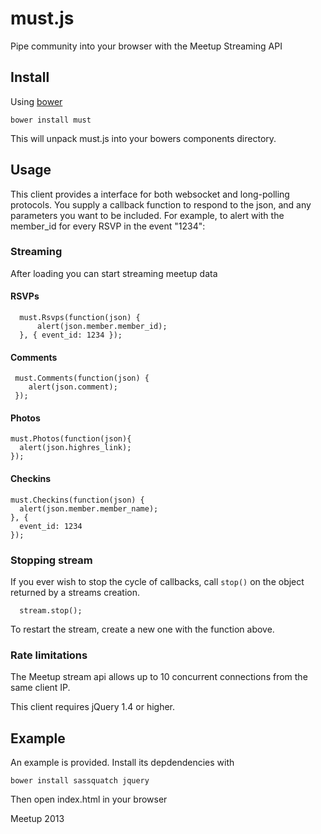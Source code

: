 # must.js

Pipe community into your browser with the Meetup Streaming API

## Install

Using [bower](http://bower.io/)

    bower install must

This will unpack must.js into your bowers components directory.

## Usage

This client provides a interface for both websocket and long-polling
protocols. You supply a callback function to respond to the json,
and any parameters you want to be included. For example, to alert
with the member_id for every RSVP in the event "1234":

### Streaming

After loading you can start streaming meetup data

#### RSVPs

      must.Rsvps(function(json) {
          alert(json.member.member_id);
      }, { event_id: 1234 });

#### Comments

     must.Comments(function(json) {
        alert(json.comment);
     });

#### Photos

    must.Photos(function(json){
      alert(json.highres_link);
    });

#### Checkins

    must.Checkins(function(json) {
      alert(json.member.member_name);
    }, {
      event_id: 1234
    });

### Stopping stream

If you ever wish to stop the cycle of callbacks, call `stop()`
on the object returned by a streams creation.

      stream.stop();

To restart the stream, create a new one with the function above.

### Rate limitations

The Meetup stream api allows up to 10 concurrent connections from the same client IP.

This client requires jQuery 1.4 or higher.


## Example

An example is provided. Install its depdendencies with

    bower install sassquatch jquery

Then open index.html in your browser

Meetup 2013

